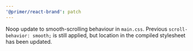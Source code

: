 ```yaml
---
'@primer/react-brand': patch
---
```


Noop update to smooth-scrolling behaviour in `main.css`. Previous `scroll-behavior: smooth;` is still applied, but location in the compiled stylesheet has been updated.
